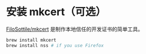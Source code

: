 # 安装 mkcert（可选）

[FiloSottile/mkcert](https://github.com/FiloSottile/mkcert) 是制作本地信任的开发证书的简单工具。

```bash
brew install mkcert
brew install nss # if you use Firefox
```
